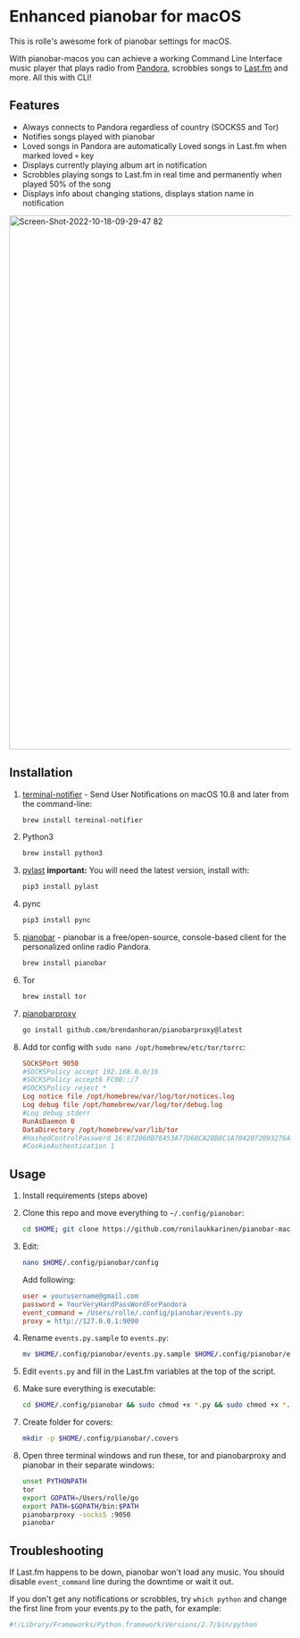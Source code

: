 Enhanced pianobar for macOS
================

This is rolle's awesome fork of pianobar settings for macOS.

With pianobar-macos you can achieve a working Command Line Interface music player that plays radio from [Pandora](https://www.pandora.com), scrobbles songs to [Last.fm](http://www.last.fm) and more. All this with CLI!

## Features

- Always connects to Pandora regardless of country (SOCKS5 and Tor)
- Notifies songs played with pianobar
- Loved songs in Pandora are automatically Loved songs in Last.fm when marked loved `+` key
- Displays currently playing album art in notification
- Scrobbles playing songs to Last.fm in real time and permanently when played 50% of the song
- Displays info about changing stations, displays station name in notification

<img width="957" alt="Screen-Shot-2022-10-18-09-29-47 82" src="https://user-images.githubusercontent.com/1534150/196352855-23b70839-ffe8-4bbc-9a90-ad2942bfc5ab.png">

## Installation

1. [terminal-notifier](https://github.com/julienXX/terminal-notifier) - Send User Notifications on macOS 10.8 and later from the command-line:
   ```bash
   brew install terminal-notifier
   ```
2. Python3
   ```bash
   brew install python3
   ```
3. [pylast](https://github.com/pylast/pylast)
   **important:** You will need the latest version, install with:
   ```bash
   pip3 install pylast
   ```
4. pync
   ```bash 
   pip3 install pync
   ```
5. [pianobar](https://github.com/PromyLOPh/pianobar) - pianobar is a free/open-source, console-based client for the personalized online radio Pandora.
   ```bash
   brew install pianobar
   ```

6. Tor
   ```bash
   brew install tor
   ```

7. [pianobarproxy](https://github.com/robertkrimen/pianobarproxy/pull/2#issuecomment-853703139)
   ```bash
   go install github.com/brendanhoran/pianobarproxy@latest
   ```

8. Add tor config with `sudo nano /opt/homebrew/etc/tor/torrc`:

   ```ini
   SOCKSPort 9050
   #SOCKSPolicy accept 192.168.0.0/16
   #SOCKSPolicy accept6 FC00::/7
   #SOCKSPolicy reject *
   Log notice file /opt/homebrew/var/log/tor/notices.log
   Log debug file /opt/homebrew/var/log/tor/debug.log
   #Log debug stderr
   RunAsDaemon 0
   DataDirectory /opt/homebrew/var/lib/tor
   #HashedControlPassword 16:872860B76453A77D60CA2BB8C1A7042072093276A3D701AD684053EC4C
   #CookieAuthentication 1
   ```
   
## Usage

1. Install requirements (steps above)
2. Clone this repo and move everything to `~/.config/pianobar`:

   ```bash
   cd $HOME; git clone https://github.com/ronilaukkarinen/pianobar-macos; cd pianobar-macos; mkdir -p $HOME/.config/pianobar; cp -Rv $HOME/pianobar-macos/* $HOME/.config/pianobar/; rm -rf $HOME/pianobar-macos
   ```

3. Edit:

   ```bash
   nano $HOME/.config/pianobar/config
   ```
   
   Add following:

   ```ini
   user = yourusername@gmail.com
   password = YourVeryHardPassWordForPandora
   event_command = /Users/rolle/.config/pianobar/events.py
   proxy = http://127.0.0.1:9090
   ```

4. Rename `events.py.sample` to `events.py`:
   ```bash
   mv $HOME/.config/pianobar/events.py.sample $HOME/.config/pianobar/events.py
   ```

5. Edit `events.py` and fill in the Last.fm variables at the top of the script.
6. Make sure everything is executable:
   ```bash
   cd $HOME/.config/pianobar && sudo chmod +x *.py && sudo chmod +x *.sh && sudo chmod +x *.rb
   ```
7. Create folder for covers:
   ```bash
   mkdir -p $HOME/.config/pianobar/.covers
   ```   
8. Open three terminal windows and run these, tor and pianobarproxy and pianobar in their separate windows:
   ```bash
   unset PYTHONPATH
   tor
   export GOPATH=/Users/rolle/go
   export PATH=$GOPATH/bin:$PATH
   pianobarproxy -socks5 :9050
   pianobar
   ```

## Troubleshooting

If Last.fm happens to be down, pianobar won't load any music. You should disable `event_command` line during the downtime or wait it out.

If you don't get any notifications or scrobbles, try `which python` and change the first line from your events.py to the path, for example:

``` python
#!/Library/Frameworks/Python.framework/Versions/2.7/bin/python
```
